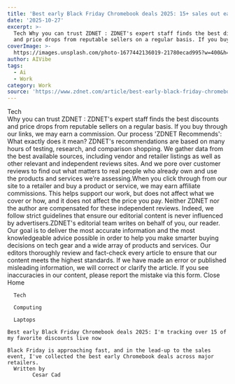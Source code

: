 ```yaml
---
title: 'Best early Black Friday Chromebook deals 2025: 15+ sales out early'
date: '2025-10-27'
excerpt: >-
  Tech Why you can trust ZDNET : ZDNET's expert staff finds the best discounts
  and price drops from reputable sellers on a regular basis. If you buy thr...
coverImage: >-
  https://images.unsplash.com/photo-1677442136019-21780ecad995?w=400&h=200&fit=crop&auto=format
author: AIVibe
tags:
  - Ai
  - Work
category: Work
source: 'https://www.zdnet.com/article/best-early-black-friday-chromebook-deals-2025/'
---
```

Tech     
    Why you can trust ZDNET
  : ZDNET's expert staff finds the best discounts and price drops from reputable sellers on a regular basis. If you buy through our links, we may earn a commission. Our process    'ZDNET Recommends': What exactly does it mean? ZDNET's recommendations are based on many hours of testing, research, and comparison shopping. We gather data from the best available sources, including vendor and retailer listings as well as other relevant and independent reviews sites. And we pore over customer reviews to find out what matters to real people who already own and use the products and services we’re assessing.When you click through from our site to a retailer and buy a product or service, we may earn affiliate commissions. This helps support our work, but does not affect what we cover or how, and it does not affect the price you pay. Neither ZDNET nor the author are compensated for these independent reviews.  Indeed, we follow strict guidelines that ensure our editorial content is never influenced by advertisers.ZDNET's editorial team writes on behalf of you, our reader. Our goal is to deliver the most accurate information and the most knowledgeable advice possible in order to help you make smarter buying decisions on tech gear and a wide array of products and services. Our editors  thoroughly review and fact-check every article to ensure that our content meets the highest standards. If we have made an error or published misleading information, we will correct or clarify the article. If you see inaccuracies in our content, please report the mistake via this form. Close   
      Home
    
      Tech
    
      Computing
    
      Laptops
       
    Best early Black Friday Chromebook deals 2025: I'm tracking over 15 of my favorite discounts live now
     
    Black Friday is approaching fast, and in the lead-up to the sales event, I've collected the best early Chromebook deals across major retailers.
      Written by 
            Cesar Cad
